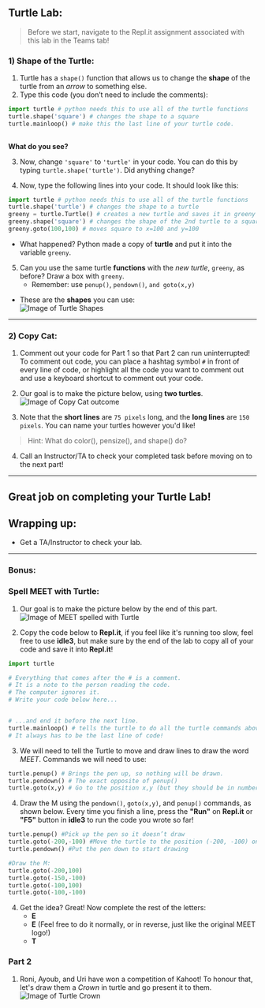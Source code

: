 
## Turtle Lab:


> Before we start, navigate to the Repl.it assignment associated with this lab in the Teams tab!


### 1) Shape of the Turtle: 
1. Turtle has a `shape()` function that allows us to change the **shape** of the turtle from an *arrow* to something else. 
1. Type this code (you don’t need to include the comments):
```python
import turtle # python needs this to use all of the turtle functions
turtle.shape('square') # changes the shape to a square
turtle.mainloop() # make this the last line of your turtle code.
    
```
**What do you see?**

3. Now, change `'square'` to `'turtle'` in your code. You can do this by typing `turtle.shape('turtle')`.  Did anything change?

4. Now, type the following lines into your code. It should look like this:

```python
import turtle # python needs this to use all of the turtle functions
turtle.shape('turtle') # changes the shape to a turtle
greeny = turtle.Turtle() # creates a new turtle and saves it in greeny variable.
greeny.shape('square') # changes the shape of the 2nd turtle to a square
greeny.goto(100,100) # moves square to x=100 and y=100
```
- What happened?  Python made a copy of **turtle** and put it into the variable `greeny`.

5. Can you use the same turtle **functions** with the *new turtle*, `greeny`, as before? Draw a box with `greeny`.  
    - Remember: use `penup()`, `pendown()`, `and goto(x,y)`


- These are the **shapes** you can use:  
![Image of Turtle Shapes](https://github.com/meet-projects/Y1-Summer-Labs/blob/master/TurtleShapes.png)
---
### 2) Copy Cat: 
1. Comment out your code for Part 1 so that Part 2 can run uninterrupted! To comment out code, you can place a hashtag symbol `#` in front of every line of code, or highlight all the code you want to comment out and use a keyboard shortcut to comment out your code.

2. Our goal is to make the picture below, using **two turtles**.
![Image of Copy Cat outcome](https://lh4.googleusercontent.com/ykhbjCdVwh8eHFxlphI9prJbFpNiLn9luPZicTQwI7NBs9b7baNsj9sPBFdihEFmyZPqpqS6RDS7a84yrISyCCSNcnWA7_j_OtO26bLVqBhg7qnGCYOeJCdY19CAFIGhNcYt1E8)

3. Note that the **short lines** are `75 pixels` long, and the **long lines** are `150 pixels`. You can name your turtles however you'd like!

> Hint: What do color(), pensize(), and shape() do?

4. Call an Instructor/TA to check your completed task before moving on to the next part!

---

## Great job on completing your Turtle Lab!

## Wrapping up:

- Get a TA/Instructor to check your lab. 

---

### Bonus:

### Spell MEET with Turtle: 
1. Our goal is to make the picture below by the end of this part.  <br>
![Image of MEET spelled with Turtle](https://lh6.googleusercontent.com/FNxs9tykGwRH9nRERleBnkIXmXCCdTGkNxju2yebYvrtArkfjmLCQaXsJ7bcj9z4bGSjmC_abCzcrSInYjrj3b8tVzZyuqk3ftgGpk8D1hc03ia7J16ojcxd1M2zcDyHa9yEGYE)

2. Copy the code below to **Repl.it**, if you feel like it's running too slow, feel free to use **idle3**, but make sure by the end of the lab to copy all of your code and save it into **Repl.it**!

```python
import turtle 

# Everything that comes after the # is a comment.
# It is a note to the person reading the code.
# The computer ignores it.
# Write your code below here...


# ...and end it before the next line.
turtle.mainloop() # tells the turtle to do all the turtle commands above it and paint it on the screen.
# It always has to be the last line of code!
```

3. We will need to tell the Turtle to move and draw lines to draw the word *MEET*. Commands we will need to use:
```python
turtle.penup() # Brings the pen up, so nothing will be drawn.
turtle.pendown() # The exact opposite of penup()
turtle.goto(x,y) # Go to the position x,y (but they should be in numbers instead)
```

4. Draw the M using the `pendown()`, `goto(x,y)`, and `penup()` commands, as shown below.  Every time you finish a line, press the **"Run"** on **Repl.it** or **"F5"** button in **idle3** to run the code you wrote so far!
```python
turtle.penup() #Pick up the pen so it doesn’t draw
turtle.goto(-200,-100) #Move the turtle to the position (-200, -100) on the screen
turtle.pendown() #Put the pen down to start drawing

#Draw the M:
turtle.goto(-200,100) 
turtle.goto(-150,-100) 
turtle.goto(-100,100)
turtle.goto(-100,-100) 
```
4. Get the idea? Great! Now complete the rest of the letters:
    - **E**
    - **E** (Feel free to do it normally, or in reverse, just like the original MEET logo!)
    - **T**

### Part 2
1. Roni, Ayoub, and Uri have won a competition of Kahoot! To honour that, let's draw them a *Crown* in turtle and go present it to them.
![Image of Turtle Crown](https://us.123rf.com/450wm/aditii16/aditii162106/aditii16210600011/170518370-cute-king-turtle-mascot-character-holding-staff-cartoon-vector-icon-illustration-design-isolated-on-.jpg?ver=6)
